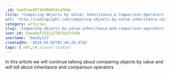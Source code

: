 ```yaml
---
_id: 5ae9fae4973d49002dcafb8e
title: "Comparing Objects by Value: Inheritance & Comparison Operators"
url: 'http://codingsight.com/comparing-objects-by-value-inheritance-comparison-operators/'
category: articles
slug: 'comparing-objects-by-value-inheritance-and-comparison-operators'
user_id: 5aaa4af315c227023e22fe4b
username: 'Dandy123'
createdOn: '2018-05-02T02:44:20.474Z'
tags: [.net,c#,visual-studio]
---
```


In this article we will continue talking about comparing objects by value and will tell about inheritance and comparison operators
